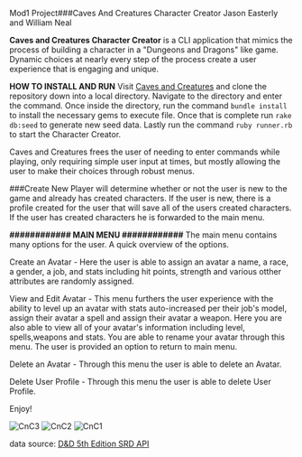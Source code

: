 Mod1 Project###Caves And Creatures Character Creator
 Jason Easterly and William Neal


**Caves and Creatures Character Creator** is a CLI application that mimics the process of building a character in a "Dungeons and Dragons" like game. Dynamic choices at nearly every step of the process create a user experience that is engaging and unique.

**HOW TO INSTALL AND RUN**
 Visit [Caves and Creatures](https://github.com/Jawnny5/CavesAndCreatures) and clone the repository down into a local directory. Navigate to the directory and enter the command. Once inside the directory, run the command `bundle install` to install the necessary gems to execute file. Once that is complete run `rake db:seed` to generate new seed data. Lastly run the command `ruby runner.rb` to start the Character Creator.

 Caves and Creatures frees the user of needing to enter commands while playing, only requiring simple user input at times, but mostly allowing the user to make their choices through robust menus.

   ###Create New Player will determine whether or not the user is new to the game and already has created characters. If the user is new, there is a profile created for the user that will save all of the users created characters. If the user has created characters he is forwarded to the main menu.

   **############ MAIN MENU ############**
   The main menu contains many options for the user. A quick overview of the options.

   Create an Avatar - Here the user is able to assign an avatar a name, a race, a gender, a job, and stats including hit points, strength and various otther attributes are randomly assigned.

   View and Edit Avatar - This menu furthers the user experience with the ability to level up an avatar with stats auto-increased per their job's model, assign their avatar a spell and assign their avatar a weapon. Here you are also able to view all of your avatar's information including level, spells,weapons and stats. You are able to rename your avatar through this menu. The user is provided an option to return to main menu.

   Delete an Avatar - Through this menu the user is able to delete an Avatar.
   
   Delete User Profile - Through this menu the user is able to delete User Profile.
   
   Enjoy!
   
   
   <img src="https://i.ibb.co/P46JyKq/Screen-Shot-2020-10-02-at-11-11-25-AM.png" alt="CnC3">
   <img src="https://i.ibb.co/fqc0tqt/Screen-Shot-2020-10-02-at-11-10-55-AM.png" alt="CnC2">
   <img src="https://i.ibb.co/g9xxC04/Screen-Shot-2020-10-02-at-11-10-35-AM.png" alt="CnC1">
   
   data source: [D&D 5th Edition SRD API](https://www.dnd5eapi.co/)
